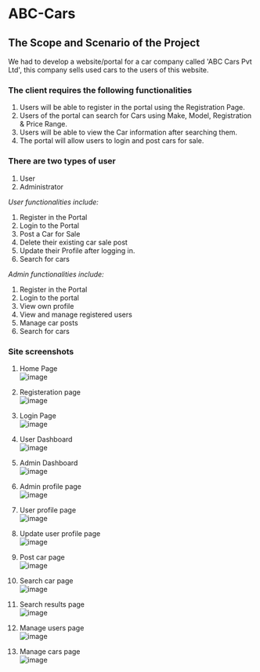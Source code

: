 # ABC-Cars
## The Scope and Scenario of the Project
We had to develop a website/portal for a car company called 'ABC Cars Pvt Ltd', this company sells used cars to the users of this website.

### The client requires the following functionalities
1. Users will be able to register in the portal using the Registration Page.
2. Users of the portal can search for Cars using Make, Model, Registration & Price Range.
3. Users will be able to view the Car information after searching them.
4. The portal will allow users to login and post cars for sale.

### There are two types of user
1. User
2. Administrator

_User functionalities include:_
1. Register in the Portal
2. Login to the Portal
3. Post a Car for Sale
4. Delete their existing car sale post
5. Update their Profile after logging in.
6. Search for cars

_Admin functionalities include:_
1. Register in the Portal
2. Login to the portal
3. View own profile
4. View and manage registered users
5. Manage car posts
6. Search for cars

### Site screenshots
1. Home Page
<br/>![image](https://user-images.githubusercontent.com/54996922/134764917-b4124102-b560-4e83-9c62-5cecf09e92ef.png)

3. Registeration page
<br/>![image](https://user-images.githubusercontent.com/54996922/134765068-b88c28c1-c67c-4c16-ba65-9cedc4ca9077.png)

5. Login Page
<br/>![image](https://user-images.githubusercontent.com/54996922/134765066-5f2dc20d-7084-4390-a9ba-f9bae3a97cc0.png)

7. User Dashboard
<br/>![image](https://user-images.githubusercontent.com/54996922/134765058-ce75b080-41a0-41e0-b31b-6df4147b145f.png)

9. Admin Dashboard
<br/>![image](https://user-images.githubusercontent.com/54996922/134765053-af7a4a4a-dea1-489c-965f-fed4adbce79d.png)

11. Admin profile page
<br/>![image](https://user-images.githubusercontent.com/54996922/134765050-67845b4e-d95a-49a8-919c-ba8afebe2170.png)

13. User profile page
<br/>![image](https://user-images.githubusercontent.com/54996922/134765026-56e8f362-327e-4c9f-b55d-8a59fde84e8a.png)

15. Update user profile page
<br/>![image](https://user-images.githubusercontent.com/54996922/134765022-41f4cd9f-c8c2-4b65-bccb-e27decada3b0.png)

17. Post car page
<br/>![image](https://user-images.githubusercontent.com/54996922/134765013-a13be97c-ab87-4cdf-900a-eebb97755f38.png)

19. Search car page
<br/>![image](https://user-images.githubusercontent.com/54996922/134764982-a2706f66-1135-4f5d-bf8c-eb05052dbd51.png)

21. Search results page
<br/>![image](https://user-images.githubusercontent.com/54996922/134764978-b4030392-13c0-4eca-84b3-19f259f75a6b.png)

23. Manage users page
<br/>![image](https://user-images.githubusercontent.com/54996922/134764976-5051fb76-0ed0-4019-80c8-3cd6b5f08634.png)

25. Manage cars page
<br/>![image](https://user-images.githubusercontent.com/54996922/134764973-dc61313c-cc44-4b51-b43c-9fd54bc184a9.png)

